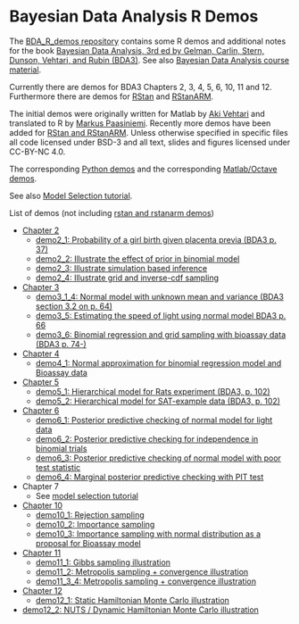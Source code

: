 # Bayesian Data Analysis R Demos

The [BDA_R_demos repository](https://github.com/avehtari/BDA_R_demos) contains some R demos and additional notes for the book [Bayesian Data
Analysis, 3rd ed by Gelman, Carlin, Stern, Dunson, Vehtari, and Rubin (BDA3)](http://www.stat.columbia.edu/~gelman/book/). See also [Bayesian Data Analysis course material](https://github.com/avehtari/BDA_course_Aalto).

Currently there are demos for BDA3 Chapters 2, 3, 4, 5, 6, 10, 11 and 12.
Furthermore there are demos for
[RStan](https://github.com/stan-dev/rstan) and
[RStanARM](https://github.com/stan-dev/rstanarm).

The initial demos were originally written for Matlab by [Aki
Vehtari](http://users.aalto.fi/~ave/) and translated to R by [Markus
Paasiniemi](https://github.com/paasim). Recently more demos have been
added for [RStan and RStanARM](demos_rstan).
Unless otherwise specified in specific files all code licensed
under BSD-3 and all text, slides and figures licensed under CC-BY-NC 4.0.

The corresponding [Python demos](https://github.com/avehtari/BDA_py_demos)
and the corresponding [Matlab/Octave demos](https://github.com/avehtari/BDA_m_demos).

See also [Model Selection tutorial](https://avehtari.github.io/modelselection/).

List of demos (not including [rstan and rstanarm demos](demos_rstan))
- [Chapter 2](demos_ch2)
  - [demo2_1: Probability of a girl birth given placenta previa (BDA3 p. 37)](https://avehtari.github.io/BDA_R_demos/demos_ch2/demo2_1.html)
  - [demo2_2: Illustrate the effect of prior in binomial model](https://avehtari.github.io/BDA_R_demos/demos_ch2/demo2_2.html)
  - [demo2_3: Illustrate simulation based inference](https://avehtari.github.io/BDA_R_demos/demos_ch2/demo2_3.html)
  - [demo2_4: Illustrate grid and inverse-cdf sampling](https://avehtari.github.io/BDA_R_demos/demos_ch2/demo2_4.html)
- [Chapter 3](https://avehtari.github.io/BDA_R_demos/demos_ch3)
  - [demo3_1_4: Normal model with unknown mean and variance (BDA3 section 3.2 on p. 64)](https://avehtari.github.io/BDA_R_demos/demos_ch3/demo3_1_4.html)
  - [demo3_5: Estimating the speed of light using normal model BDA3 p. 66](https://avehtari.github.io/BDA_R_demos/demos_ch3/demo3_5.html)
  - [demo3_6: Binomial regression and grid sampling with bioassay data (BDA3 p. 74-)](https://avehtari.github.io/BDA_R_demos/demos_ch3/demo3_6.html)
- [Chapter 4](https://avehtari.github.io/BDA_R_demos/demos_ch4)
  - [demo4_1: Normal approximation for binomial regression model and Bioassay data](https://avehtari.github.io/BDA_R_demos/demos_ch4/demo4_1.html)
- [Chapter 5](https://avehtari.github.io/BDA_R_demos/demos_ch5)
  - [demo5_1: Hierarchical model for Rats experiment (BDA3, p. 102)](https://avehtari.github.io/BDA_R_demos/demos_ch5/demo5_1.html)
  - [demo5_2: Hierarchical model for SAT-example data (BDA3, p. 102)](https://avehtari.github.io/BDA_R_demos/demos_ch5/demo5_2.html)
- [Chapter 6](https://avehtari.github.io/BDA_R_demos/demos_ch6)
  - [demo6_1: Posterior predictive checking of normal model for light data](https://avehtari.github.io/BDA_R_demos/demos_ch6/demo6_1.html)
  - [demo6_2: Posterior predictive checking for independence in binomial trials](https://avehtari.github.io/BDA_R_demos/demos_ch6/demo6_2.html)
  - [demo6_3: Posterior predictive checking of normal model with poor test statistic](https://avehtari.github.io/BDA_R_demos/demos_ch6/demo6_3.html)
  - [demo6_4: Marginal posterior predictive checking with PIT test](https://avehtari.github.io/BDA_R_demos/demos_ch6/demo6_4.html)
- Chapter 7
  - See [model selection tutorial](https://github.com/avehtari/modelselection_tutorial)
- [Chapter 10](https://avehtari.github.io/BDA_R_demos/demos_ch10)
  - [demo10_1: Rejection sampling](https://avehtari.github.io/BDA_R_demos/demos_ch10/demo10_1.html)
  - [demo10_2: Importance sampling](https://avehtari.github.io/BDA_R_demos/demos_ch10/demo10_2.html)
  - [demo10_3: Importance sampling with normal distribution as a proposal for Bioassay model](https://avehtari.github.io/BDA_R_demos/demos_ch10/demo10_3.html)
- [Chapter 11](https://avehtari.github.io/BDA_R_demos/demos_ch11)
  - [demo11_1: Gibbs sampling illustration](https://avehtari.github.io/BDA_R_demos/demos_ch11/demo11_1.html)
  - [demo11_2: Metropolis sampling + convergence illustration](https://avehtari.github.io/BDA_R_demos/demos_ch11/demo11_2.html)
  - [demo11_3_4: Metropolis sampling + convergence illustration](https://avehtari.github.io/BDA_R_demos/demos_ch11/demo11_3_4.html)
- [Chapter 12](https://avehtari.github.io/BDA_R_demos/demos_ch12)
  - [demo12_1: Static Hamiltonian Monte Carlo illustration](https://avehtari.github.io/BDA_R_demos/demos_ch12/demo12_1.html)
- [demo12_2: NUTS / Dynamic Hamiltonian Monte Carlo illustration](https://avehtari.github.io/BDA_R_demos/demos_ch12/demo12_2.html)
